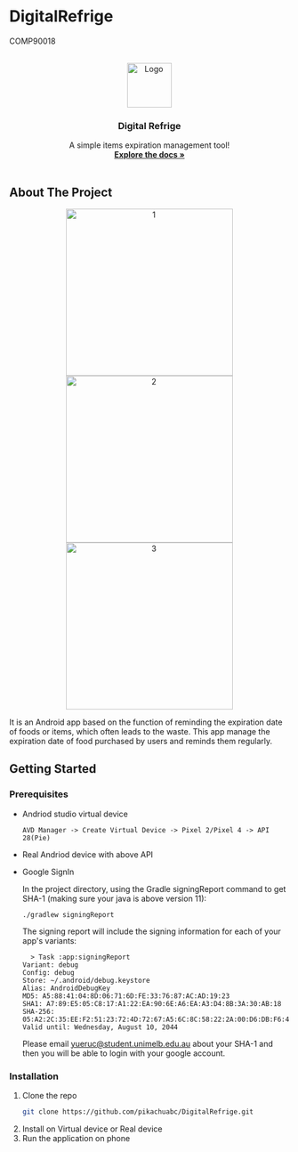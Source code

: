 # DigitalRefrige
COMP90018



<!-- PROJECT LOGO -->
<br />
<div align="center">
  <a>
    <img src="https://github.com/pikachuabc/DigitalRefrige/blob/master/app/src/main/res/mipmap-hdpi/ic_egg.png" alt="Logo" width="80" height="80">
  </a>

  <h3 align="center">Digital Refrige</h3>

  <p align="center">
    A simple items expiration management tool!
    <br />
    <a href="hhttps://github.com/pikachuabc/DigitalRefrige/edit/master/README.md"><strong>Explore the docs »</strong></a>
    <br />
    <br />    
  </p>
</div>





<!-- ABOUT THE PROJECT -->
## About The Project
<p align="center">
  
  
  <img width="300" alt="1" src="https://user-images.githubusercontent.com/60974945/139637717-f7ef349f-c09f-4cb8-8e30-31878aba2cc3.png">
  <img width="300" alt="2" src="https://user-images.githubusercontent.com/60974945/139637754-3b0bb454-7e68-4bcf-8def-2abbd59f0812.png">

  <img width="300" alt="3" src="https://user-images.githubusercontent.com/60974945/139637761-fc362aa2-6861-489a-811c-bc6a89bdf05a.png">

</p>



It is an Android app based on the function of reminding the expiration date of foods or items, which often leads to the waste. This app manage the expiration date of food purchased by users and reminds them regularly.



<!-- GETTING STARTED -->
## Getting Started


### Prerequisites

* Andriod studio virtual device
  ```
  AVD Manager -> Create Virtual Device -> Pixel 2/Pixel 4 -> API 28(Pie)
  ```
* Real Andriod device with above API
* Google SignIn
  
  In the project directory, using the Gradle signingReport command to get SHA-1 (making sure your java is above version 11): 
  ```
  ./gradlew signingReport
  ```
  
  The signing report will include the signing information for each of your app's variants:
  ```
    > Task :app:signingReport
  Variant: debug
  Config: debug
  Store: ~/.android/debug.keystore
  Alias: AndroidDebugKey
  MD5: A5:88:41:04:8D:06:71:6D:FE:33:76:87:AC:AD:19:23
  SHA1: A7:89:E5:05:C8:17:A1:22:EA:90:6E:A6:EA:A3:D4:8B:3A:30:AB:18
  SHA-256: 05:A2:2C:35:EE:F2:51:23:72:4D:72:67:A5:6C:8C:58:22:2A:00:D6:DB:F6:45:D5:C1:82:D2:80:A4:69:A8:FE
  Valid until: Wednesday, August 10, 2044
  ```
  Please email yueruc@student.unimelb.edu.au about your SHA-1 and then you will be able to login with your google account.
  

### Installation

1. Clone the repo
   ```sh
   git clone https://github.com/pikachuabc/DigitalRefrige.git
   ```
2. Install on Virtual device or Real device
3. Run the application on phone






<!-- MARKDOWN LINKS & IMAGES -->
<!-- https://www.markdownguide.org/basic-syntax/#reference-style-links -->
[contributors-shield]: https://img.shields.io/github/contributors/othneildrew/Best-README-Template.svg?style=for-the-badge
[contributors-url]: https://github.com/othneildrew/Best-README-Template/graphs/contributors
[forks-shield]: https://img.shields.io/github/forks/othneildrew/Best-README-Template.svg?style=for-the-badge
[forks-url]: https://github.com/othneildrew/Best-README-Template/network/members
[stars-shield]: https://img.shields.io/github/stars/othneildrew/Best-README-Template.svg?style=for-the-badge
[stars-url]: https://github.com/othneildrew/Best-README-Template/stargazers
[issues-shield]: https://img.shields.io/github/issues/othneildrew/Best-README-Template.svg?style=for-the-badge
[issues-url]: https://github.com/othneildrew/Best-README-Template/issues
[license-shield]: https://img.shields.io/github/license/othneildrew/Best-README-Template.svg?style=for-the-badge
[license-url]: https://github.com/othneildrew/Best-README-Template/blob/master/LICENSE.txt
[linkedin-shield]: https://img.shields.io/badge/-LinkedIn-black.svg?style=for-the-badge&logo=linkedin&colorB=555
[linkedin-url]: https://linkedin.com/in/othneildrew
[product-screenshot]: images/screenshot.png
